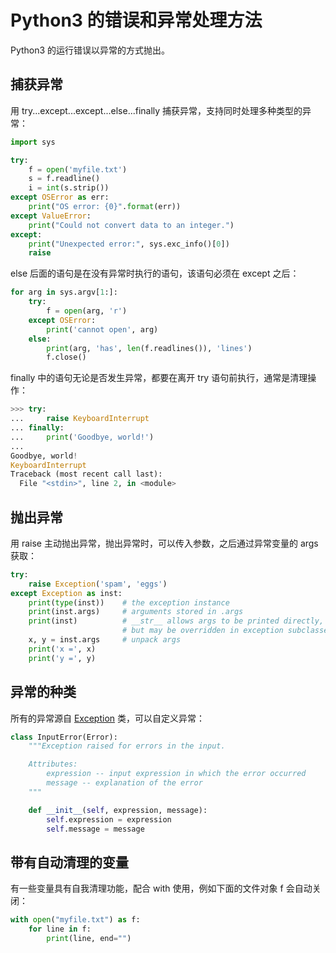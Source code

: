 <!-- toc -->
# Python3 的错误和异常处理方法

Python3 的运行错误以异常的方式抛出。

## 捕获异常

用 try...except...except...else...finally  捕获异常，支持同时处理多种类型的异常：

```python
import sys

try:
    f = open('myfile.txt')
    s = f.readline()
    i = int(s.strip())
except OSError as err:
    print("OS error: {0}".format(err))
except ValueError:
    print("Could not convert data to an integer.")
except:
    print("Unexpected error:", sys.exc_info()[0])
    raise
```

else 后面的语句是在没有异常时执行的语句，该语句必须在 except 之后：

```python
for arg in sys.argv[1:]:
    try:
        f = open(arg, 'r')
    except OSError:
        print('cannot open', arg)
    else:
        print(arg, 'has', len(f.readlines()), 'lines')
        f.close()
```

finally 中的语句无论是否发生异常，都要在离开 try 语句前执行，通常是清理操作：

```python
>>> try:
...     raise KeyboardInterrupt
... finally:
...     print('Goodbye, world!')
...
Goodbye, world!
KeyboardInterrupt
Traceback (most recent call last):
  File "<stdin>", line 2, in <module>
```

## 抛出异常

用 raise 主动抛出异常，抛出异常时，可以传入参数，之后通过异常变量的 args 获取：

```python
try:
    raise Exception('spam', 'eggs')
except Exception as inst:
    print(type(inst))    # the exception instance
    print(inst.args)     # arguments stored in .args
    print(inst)          # __str__ allows args to be printed directly,
                         # but may be overridden in exception subclasses
    x, y = inst.args     # unpack args
    print('x =', x)
    print('y =', y)
```

## 异常的种类

所有的异常源自 [Exception][1] 类，可以自定义异常：

```python
class InputError(Error):
    """Exception raised for errors in the input.

    Attributes:
        expression -- input expression in which the error occurred
        message -- explanation of the error
    """

    def __init__(self, expression, message):
        self.expression = expression
        self.message = message
```

## 带有自动清理的变量

有一些变量具有自我清理功能，配合 with 使用，例如下面的文件对象 f 会自动关闭：

```python
with open("myfile.txt") as f:
    for line in f:
        print(line, end="")
```

[1]: https://docs.python.org/3/library/exceptions.html#Exception  "exception Exception"
